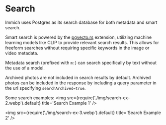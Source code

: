 # Search

Immich uses Postgres as its search database for both metadata and smart search.

Smart search is powered by the [pgvecto.rs](https://github.com/tensorchord/pgvecto.rs) extension, utilizing machine learning models like CLIP to provide relevant search results. This allows for freeform searches without requiring specific keywords in the image or video metadata.

Metadata search (prefixed with `m:`) can search specifically by text without the use of a model.

Archived photos are not included in search results by default. Archived photos can be included in the response by including a query parameter in the url specifying `searchArchived=true`.

Some search examples:
<img src={require('./img/search-ex-2.webp').default} title='Search Example 1' />

<img src={require('./img/search-ex-3.webp').default} title='Search Example 2' />
